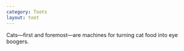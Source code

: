 ```yaml
---
category: Toots
layout: toot
---
```


Cats—first and foremost—are machines for turning cat food into eye boogers.
